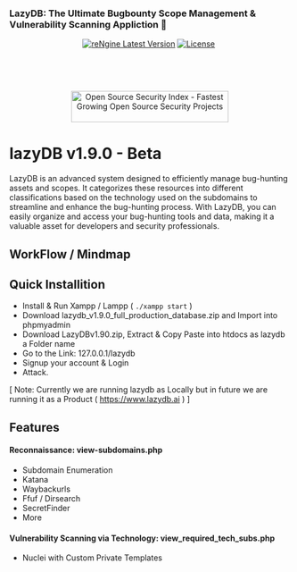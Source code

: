 <p align="center">
  <h3>LazyDB: The Ultimate Bugbounty Scope Management & Vulnerability Scanning Appliction  🚀</h3>
</p>

<p align="center"><a href="https://github.com/basant0x01/lazydb/releases" target="_blank"><img src="https://img.shields.io/badge/version-v2.2.0-informational?&logo=none" alt="reNgine Latest Version" /></a>&nbsp;<a href="https://www.gnu.org/licenses/gpl-3.0" target="_blank"><img src="https://img.shields.io/badge/License-GPLv3-red.svg?&logo=none" alt="License" /></a>&nbsp;<a href="#" target="_blank"><img src="https://img.shields.io/badge/first--timers--only-friendly-blue.svg?&logo=none" alt="" /></a></p>

<p align="center">

</p>

<p align="center">
<a href="https://github.com/basant0x01/lazydb//actions/workflows/codeql-analysis.yml" target="_blank"><img src="https://github.com/basant0x01/lazydb//actions/workflows/codeql-analysis.yml/badge.svg" alt="" /></a>&nbsp;<a href="https://github.com/basant0x01/lazydb/actions/workflows/build.yml" target="_blank"><img src="https://github.com/basant0x01/lazydb//actions/workflows/build.yml/badge.svg" alt="" /></a>&nbsp;
</p>

<p align="center">
<a href="https://discord.gg/xxxxx" target="_blank"><img src="https://img.shields.io/discord/xxxxx" alt="" /></a>&nbsp;
</p>

<p align="center">
<a href="https://opensourcesecurityindex.io/" target="_blank" rel="noopener">
<img style="width: 282px; height: 56px" src="https://opensourcesecurityindex.io/badge.svg" alt="Open Source Security Index - Fastest Growing Open Source Security Projects" width="282" height="56" /> </a>
</p>


# lazyDB v1.9.0 - Beta
LazyDB is an advanced system designed to efficiently manage bug-hunting assets and scopes. It categorizes these resources into different classifications based on the technology used on the subdomains to streamline and enhance the bug-hunting process. With LazyDB, you can easily organize and access your bug-hunting tools and data, making it a valuable asset for developers and security professionals.


## WorkFlow / Mindmap


## Quick Installition
  - Install & Run Xampp / Lampp ( `./xampp start` )
  - Download lazydb_v1.9.0_full_production_database.zip and Import into phpmyadmin
  - Download LazyDBv1.90.zip, Extract & Copy Paste into htdocs as lazydb a Folder name
  - Go to the Link: 127.0.0.1/lazydb
  - Signup your account & Login
  - Attack.
    
[ Note: Currently we are running lazydb as Locally but in future we are running it as a Product ( https://www.lazydb.ai ) ]

    
## Features
#### Reconnaissance: view-subdomains.php
  - Subdomain Enumeration
  - Katana
  - Waybackurls
  - Ffuf / Dirsearch
  - SecretFinder
  - More

#### Vulnerability Scanning via Technology: view_required_tech_subs.php
  - Nuclei with Custom Private Templates

